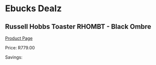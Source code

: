 
# Ebucks Dealz
## Russell Hobbs Toaster RHOMBT - Black Ombre
[Product Page](https://www.ebucks.com/web/shop/productSelected.do?prodId=1084020314&catId=1157551679)

Price: R779.00

Savings: 


	